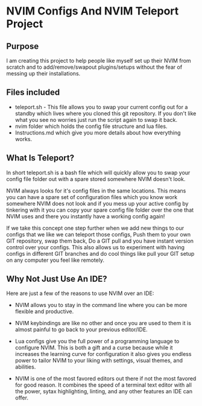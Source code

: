 # NVIM Configs And NVIM Teleport Project

## Purpose
I am creating this project to help people like myself set up their NVIM from scratch and to add/remove/swapout plugins/setups without the fear of messing up their installations. 

## Files included
 - teleport.sh - This file allows you to swap your current config out for a standby which lives where you cloned this git repository. If you don't like what you see no worries just run the script again to swap it back.
 - nvim folder which holds the config file structure and lua files.
 - Instructions.md which give you more details about how everything works.

## What Is Teleport?
In short teleport.sh is a bash file which will quickly allow you to swap your config file folder out with a spare stored somewhere NVIM doesn't look.

NVIM always looks for it's config files in the same locations. This means you can have a spare set of configuration files which you know work somewhere NVIM does not look and if you mess up your active config by tinkering with it you can copy your spare config file folder over the one that NVIM uses and there you instantly have a working config again!

If we take this concept one step further when we add new things to our configs that we like we can teleport those configs, Push them to your own GIT repository, swap them back, Do a GIT pull and you have instant version control over your configs. This also allows us to experiment with having configs in different GIT branches and do cool things like pull your GIT setup on any computer you feel like remotely. 

## Why Not Just Use An IDE?
Here are just a few of the reasons to use NVIM over an IDE:

 - NVIM allows you to stay in the command line where you can be more flexible and productive.

 - NVIM keybindings are like no other and once you are used to them it is almost painful to go back to your previous editor/IDE.

 - Lua configs give you the full power of a programming language to configure NVIM. This is both a gift and a curse because while it increases the learning curve for configuration it also gives you endless power to tailor NVIM to your liking with settings, visual themes, and abilities.

 - NVIM is one of the most favored editors out there if not the most favored for good reason. It combines the speed of a terminal text editor with all the power, sytax highlighting, linting, and any other features an IDE can offer.

